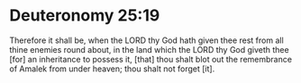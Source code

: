 # Deuteronomy 25:19

Therefore it shall be, when the LORD thy God hath given thee rest from all thine enemies round about, in the land which the LORD thy God giveth thee [for] an inheritance to possess it, [that] thou shalt blot out the remembrance of Amalek from under heaven; thou shalt not forget [it].